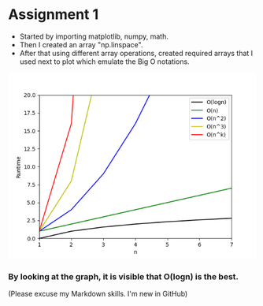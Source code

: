 # Assignment 1
* Started by importing matplotlib, numpy, math.
* Then I created an array "np.linspace".
* After that using different array operations, created required arrays that I used next to plot which emulate the Big O notations.

![](Plot/Figure_1_png.png)

### By looking at the graph, it is visible that O(logn) is the best.

(Please excuse my Markdown skills. I'm new in GitHub)

